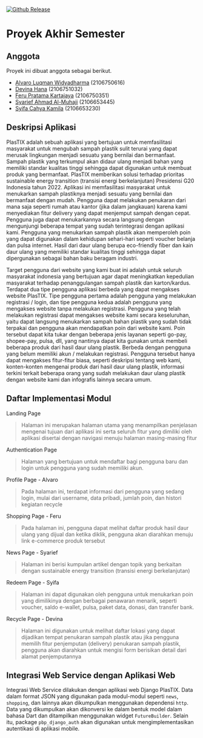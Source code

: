 [![Github Release](https://github.com/Proyek-Semester-PBP/plastix-mobile/actions/workflows/release.yml/badge.svg?branch=main)](https://github.com/Proyek-Semester-PBP/plastix-mobile/actions/workflows/release.yml)

# Proyek Akhir Semester

## Anggota 
Proyek ini dibuat anggota sebagai berikut.
- [Alvaro Luqman Widyadharma](https://github.com/AlvaroLuqmanW) (2106750616)
- [Devina Hana](https://github.com/devinahana) (2106751032)
- [Feru Pratama Kartajaya](https://github.com/ferupk) (2106750351)
- [Syarief Ahmad Al-Muhaji](https://github.com/SyariefAhmadM) (2106653445)
- [Syifa Cahya Kamila](https://github.com/kamilassyf) (2106653230)

## Deskripsi Aplikasi
PlasTIX adalah sebuah aplikasi yang bertujuan untuk memfasilitasi masyarakat untuk mengubah sampah plastik sulit terurai yang dapat merusak lingkungan menjadi sesuatu yang bernilai dan bermanfaat. Sampah plastik yang terkumpul akan didaur ulang menjadi bahan yang memiliki standar kualitas tinggi sehingga dapat digunakan untuk membuat produk yang bermanfaat. PlasTIX memberikan solusi terhadap prioritas sustainable energy transition (transisi energi berkelanjutan) Presidensi G20 Indonesia tahun 2022. Aplikasi ini memfasilitasi masyarakat untuk menukarkan sampah plastiknya menjadi sesuatu yang bernilai dan bermanfaat dengan mudah. Pengguna dapat melakukan penukaran dari mana saja seperti rumah atau kantor (jika dalam jangkauan) karena kami menyediakan fitur delivery yang dapat menjemput sampah dengan cepat. Pengguna juga dapat menukarkannya secara langsung dengan mengunjungi beberapa tempat yang sudah terintegrasi dengan aplikasi kami. Pengguna yang menukarkan sampah plastik akan memperoleh poin yang dapat digunakan dalam kehidupan sehari-hari seperti voucher belanja dan pulsa internet.  Hasil dari daur ulang berupa eco-friendly fiber dan kain daur ulang yang memiliki standar kualitas tinggi sehingga dapat dipergunakan sebagai bahan baku beragam industri.

Target pengguna dari website yang kami buat ini adalah untuk seluruh masyarakat indonesia yang bertujuan agar dapat meningkatkan kepedulian masyarakat terhadap penanggulangan sampah plastik dan karton/kardus. Terdapat dua tipe pengguna aplikasi berbeda yang dapat mengakses website PlasTIX. Tipe pengguna pertama adalah pengguna yang melakukan registrasi / login, dan tipe pengguna kedua adalah pengguna yang mengakses website tanpa melakukan registrasi. Pengguna yang telah melakukan registrasi dapat mengakses website kami secara keseluruhan, yaitu dapat langsung menukarkan sampah bahan plastik yang sudah tidak terpakai dan pengguna akan mendapatkan poin dari website kami. Poin tersebut dapat kita tukar dengan beberapa jenis layanan seperti go-pay, shopee-pay, pulsa, dll, yang nantinya dapat kita gunakan untuk membeli beberapa produk dari hasil daur ulang plastik. Berbeda dengan pengguna yang belum memiliki akun / melakukan registrasi. Pengguna tersebut hanya dapat mengakses fitur-fitur biasa, seperti deskripsi tentang web kami, konten-konten mengenai produk dari hasil daur ulang plastik, informasi terkini terkait beberapa orang yang sudah melakukan daur ulang plastik dengan website kami dan infografis lainnya secara umum.

## Daftar Implementasi Modul
Landing Page
> Halaman ini merupakan halaman utama yang menampilkan penjelasan mengenai tujuan dari aplikasi ini serta seluruh fitur yang dimiliki oleh aplikasi disertai dengan navigasi menuju halaman masing-masing fitur

Authentication Page
> Halaman yang bertujuan untuk mendaftar bagi pengguna baru dan login untuk pengguna yang sudah memiliki akun. 

Profile Page - Alvaro
> Pada halaman ini, terdapat informasi dari pengguna yang sedang login, mulai dari username, data pribadi, jumlah poin, dan histori kegiatan recycle

Shopping Page - Feru
> Pada halaman ini, pengguna dapat melihat daftar produk hasil daur ulang yang dijual dan ketika diklik, pengguna akan diarahkan menuju link e-commerce produk tersebut

News Page - Syarief
> Halaman ini berisi kumpulan artikel dengan topik yang berkaitan dengan sustainable energy transition (transisi energi berkelanjutan)

Redeem Page - Syifa
> Halaman ini dapat digunakan oleh pengguna untuk menukarkan poin yang dimilikinya dengan berbagai penawaran menarik, seperti voucher, saldo e-wallet, pulsa, paket data, donasi, dan transfer bank.

Recycle Page - Devina
> Halaman ini digunakan untuk melihat daftar lokasi yang dapat dijadikan tempat penukaran sampah plastik atau jika pengguna memilih fitur penjemputan (delivery) penukaran sampah plastik, pengguna akan diarahkan untuk mengisi form berisikan detail dari alamat penjemputannya

## Integrasi Web Service dengan Aplikasi Web
Integrasi Web Service dilakukan dengan aplikasi web Django PlasTIX. Data dalam format JSON yang digunakan pada modul-modul seperti `news`, `shopping`, dan lainnya akan dikumpulkan menggunakan dependensi `http`. Data yang dikumpulkan akan dikonversi ke dalam bentuk model dalam bahasa Dart dan ditampilkan menggunakan widget `FutureBuilder`. Selain itu, package `pbp_django_auth` akan digunakan untuk mengimplementasikan autentikasi di aplikasi mobile.
